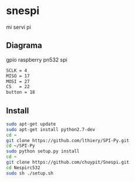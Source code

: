 # snespi
mi servi pi

## Diagrama
gpio raspberry
pn532 spi 
 ```bash
SCLK = 4  
MISO = 17 
MOSI = 27 
CS   = 22 
button = 18
```

## Install

 ```bash
sudo apt-get update
sudo apt-get install python2.7-dev
cd ~
git clone https://github.com/lthiery/SPI-Py.git
cd ~/SPI-Py
sudo python setup.py install
cd ~
git clone https://github.com/chuypit/Snespi.git
cd Nespirc532
sudo sh ./setup.sh
 ``` 
